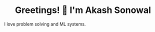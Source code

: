 <h1 align="center">Greetings! 👋 I'm Akash Sonowal</h1>

<p> I love problem solving and ML systems. </p>
